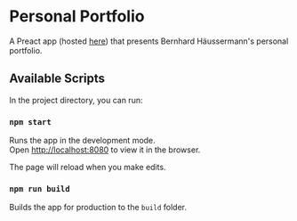 # Personal Portfolio

A Preact app (hosted [here](https://portfolio-bgh.herokuapp.com/)) that presents Bernhard Häussermann's personal portfolio.

## Available Scripts

In the project directory, you can run:

### `npm start`

Runs the app in the development mode.\
Open [http://localhost:8080](http://localhost:8080) to view it in the browser.

The page will reload when you make edits.

### `npm run build`

Builds the app for production to the `build` folder.
